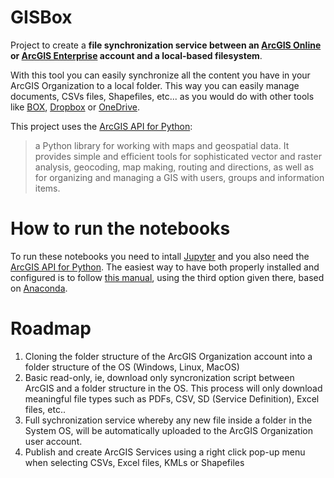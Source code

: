 # GISBox

Project to create a **file synchronization service between an [ArcGIS Online](http://doc.arcgis.com/es/arcgis-online/reference/what-is-agol.htm) or [ArcGIS Enterprise](http://server.arcgis.com/es/server/latest/get-started/windows/what-is-arcgis-enterprise-.htm) account and a local-based filesystem**. 

With this tool you can easily synchronize all the content you have in your ArcGIS Organization to a local folder. This way you can easily manage documents, CSVs files, Shapefiles, etc... as you would do with other tools like [BOX](https://www.box.com), [Dropbox](https://www.dropbox.com) or [OneDrive](https://www.onedrive.com). 

This project uses the [ArcGIS API for Python](https://developers.arcgis.com/python/): 

> a Python library for working with maps and geospatial data. It provides simple and efficient tools for sophisticated vector and raster analysis, geocoding, map making, routing and directions, as well as for organizing and managing a GIS with users, groups and information items.

# How to run the notebooks

To run these notebooks you need to intall [Jupyter](http://jupyter.org/) and you also need the [ArcGIS API for Python](https://developers.arcgis.com/python/). The easiest way to have both properly installed and configured is to follow [this manual](https://blogs.esri.com/esri/arcgis/2017/07/05/three-ways-to-get-jupyter-notebooks-and-the-arcgis-api-for-python/), using the third option given there, based on [Anaconda](https://www.anaconda.com/what-is-anaconda/).

# Roadmap
1. Cloning the folder structure of the ArcGIS Organization account into a folder structure of the OS (Windows, Linux, MacOS)
2. Basic read-only, ie, download only syncronization script between ArcGIS and a folder structure in the OS. This process will only download meaningful file types such as PDFs, CSV, SD (Service Definition), Excel files, etc..
3. Full sychronization service whereby any new file inside a folder in the System OS, will be automatically uploaded to the ArcGIS Organization user account.
4. Publish and create ArcGIS Services using a right click pop-up menu when selecting CSVs, Excel files, KMLs or Shapefiles
